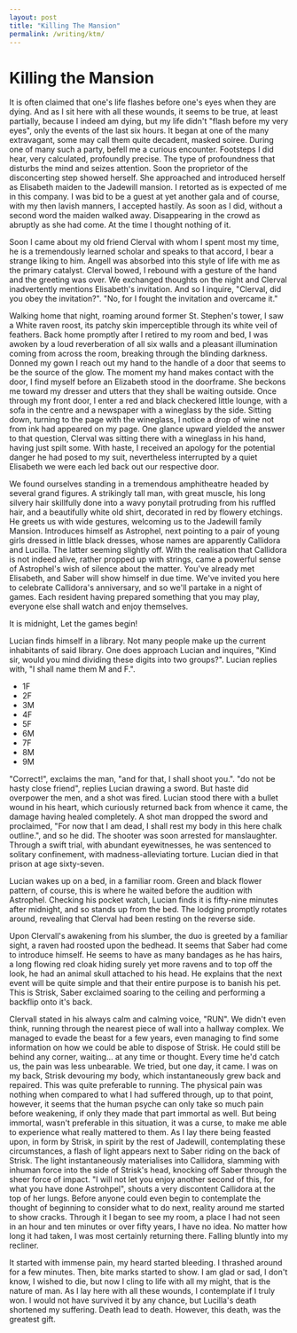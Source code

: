 ```yaml
---
layout: post
title: "Killing The Mansion"
permalink: /writing/ktm/
---
```


# Killing the Mansion

It is often claimed that one's life flashes before one's eyes when they are dying. And as I sit here with all these wounds, it seems to be true, at least partially, because I indeed am dying, but my life didn't "flash before my very eyes", only the events of the last six hours. It began at one of the many extravagant, some may call them quite decadent, masked soiree. During one of many such a party, befell me a curious encounter. Footsteps I did hear, very calculated, profoundly precise. The type of profoundness that disturbs the mind and seizes attention. Soon the proprietor of the disconcerting step showed herself. She approached and introduced herself as Elisabeth maiden to the Jadewill mansion. I retorted as is expected of me in this company. I was bid to be a guest at yet another gala and of course, with my then lavish manners, I accepted hastily. As soon as I did, without a second word the maiden walked away. Disappearing in the crowd as abruptly as she had come. At the time I thought nothing of it.

Soon I came about my old friend Clerval with whom I spent most my time, he is a tremendously learned scholar and speaks to that accord, I bear a strange liking to him. Angell was absorbed into this style of life with me as the primary catalyst. Clerval bowed, I rebound with a gesture of the hand and the greeting was over. We exchanged thoughts on the night and Clerval inadvertently mentions Elisabeth's invitation. And so I inquire, "Clerval, did you obey the invitation?".
"No, for I fought the invitation and overcame it."

Walking home that night, roaming around former St. Stephen's tower, I saw a White raven roost, its patchy skin imperceptible through its white veil of feathers. Back home promptly after I retired to my room and bed, I was awoken by a loud reverberation of all six walls and a pleasant illumination coming from across the room, breaking through the blinding darkness. Donned my gown I reach out my hand to the handle of a door that seems to be the source of the glow. The moment my hand makes contact with the door, I find myself before an Elizabeth stood in the doorframe. She beckons me toward my dresser and utters that they shall be waiting outside. Once through my front door, I enter a red and black checkered little lounge, with a sofa in the centre and a newspaper with a wineglass by the side. Sitting down, turning to the page with the wineglass, I notice a drop of wine not from ink had appeared on my page. One glance upward yielded the answer to that question, Clerval was sitting there with a wineglass in his hand, having just spilt some. With haste, I received an apology for the potential danger he had posed to my suit, nevertheless interrupted by a quiet Elisabeth we were each led back out our respective door.

We found ourselves standing in a tremendous amphitheatre headed by several grand figures. A strikingly tall man, with great muscle, his long silvery hair skillfully done into a wavy ponytail protruding from his ruffled hair, and a beautifully white old shirt, decorated in red by flowery etchings. He greets us with wide gestures, welcoming us to the Jadewill family Mansion. Introduces himself as Astrophel, next pointing to a pair of young girls dressed in little black dresses, whose names are apparently Callidora and Lucilla. The latter seeming slightly off. With the realisation that Callidora is not indeed alive, rather propped up with strings, came a powerful sense of Astrophel's wish of silence about the matter. You've already met Elisabeth, and Saber will show himself in due time. We've invited you here to celebrate Callidora's anniversary, and so we'll partake in a night of games. Each resident having prepared something that you may play, everyone else shall watch and enjoy themselves.

It is midnight, Let the games begin!

Lucian finds himself in a library. Not many people make up the current inhabitants of said library. One does approach Lucian and inquires, "Kind sir, would you mind dividing these digits into two groups?". Lucian replies with, "I shall name them M and F.".

- 1F
- 2F
- 3M
- 4F
- 5F
- 6M
- 7F
- 8M
- 9M

"Correct!", exclaims the man, "and for that, I shall shoot you.". "do not be hasty close friend", replies Lucian drawing a sword. But haste did overpower the men, and a shot was fired. Lucian stood there with a bullet wound in his heart, which curiously returned back from whence it came, the damage having healed completely. A shot man dropped the sword and proclaimed, "For now that I am dead, I shall rest my body in this here chalk outline.", and so he did. The shooter was soon arrested for manslaughter. Through a swift trial, with abundant eyewitnesses, he was sentenced to solitary confinement, with madness-alleviating torture. Lucian died in that prison at age sixty-seven.

Lucian wakes up on a bed, in a familiar room. Green and black flower pattern, of course, this is where he waited before the audition with Astrophel. Checking his pocket watch, Lucian finds it is fifty-nine minutes after midnight, and so stands up from the bed. The lodging promptly rotates around, revealing that Clerval had been resting on the reverse side.

Upon Clervall's awakening from his slumber, the duo is greeted by a familiar sight, a raven had roosted upon the bedhead. It seems that Saber had come to introduce himself. He seems to have as many bandages as he has hairs, a long flowing red cloak hiding surely yet more ravens and to top off the look, he had an animal skull attached to his head. He explains that the next event will be quite simple and that their entire purpose is to banish his pet. This is Strisk, Saber exclaimed soaring to the ceiling and performing a backflip onto it's back.

Clervall stated in his always calm and calming voice, "RUN". We didn't even think, running through the nearest piece of wall into a hallway complex. We managed to evade the beast for a few years, even managing to find some information on how we could be able to dispose of Strisk. He could still be behind any corner, waiting... at any time or thought. Every time he'd catch us, the pain was less unbearable. We tried, but one day, it came. I was on my back, Strisk devouring my body, which instantaneously grew back and repaired. This was quite preferable to running. The physical pain was nothing when compared to what I had suffered through, up to that point, however, it seems that the human psyche can only take so much pain before weakening, if only they made that part immortal as well. But being immortal, wasn't preferable in this situation, it was a curse, to make me able to experience what really mattered to them. As I lay there being feasted upon, in form by Strisk, in spirit by the rest of Jadewill, contemplating these circumstances, a flash of light appears next to Saber riding on the back of Strisk. The light instantaneously materialises into Callidora, slamming with inhuman force into the side of Strisk's head, knocking off Saber through the sheer force of impact. "I will not let you enjoy another second of this, for what you have done Astrohpel", shouts a very discontent Callidora at the top of her lungs. Before anyone could even begin to contemplate the thought of beginning to consider what to do next, reality around me started to show cracks. Through it I began to see my room, a place I had not seen in an hour and ten minutes or over fifty years, I have no idea. No matter how long it had taken, I was most certainly returning there. Falling bluntly into my recliner.

It started with immense pain, my heard started bleeding. I thrashed around for a few minutes. Then, bite marks started to show. I am glad or sad, I don't know, I wished to die, but now I cling to life with all my might, that is the nature of man.
As I lay here with all these wounds, I contemplate if I truly won. I would not have survived it by any chance, but Lucilla's death shortened my suffering.
Death lead to death.
However, this death, was the greatest gift.
